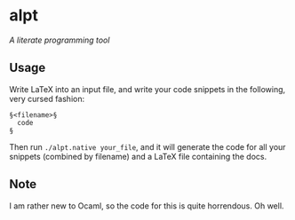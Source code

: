 # alpt
*A literate programming tool*
## Usage
Write LaTeX into an input file, and write your code snippets in the following, very cursed fashion:
```
§<filename>§ 
  code 
§
```

Then run `./alpt.native your_file`, and it will generate the code for all your snippets (combined by filename) and a LaTeX file containing the docs.

## Note
I am rather new to Ocaml, so the code for this is quite horrendous. Oh well.
